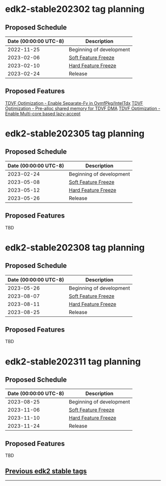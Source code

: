 # edk2-stable202302 tag planning

## Proposed Schedule

| Date (00:00:00 UTC-8)| Description                              |
| ---------------------| ---------------------------------------- |
| 2022-11-25           | Beginning of development                 |
| 2023-02-06           | [Soft Feature Freeze](SoftFeatureFreeze) |
| 2023-02-10           | [Hard Feature Freeze](HardFeatureFreeze) |
| 2023-02-24           | Release                                  |

## Proposed Features
[TDVF Optimization - Enable Separate-Fv in OvmfPkg/IntelTdx](https://bugzilla.tianocore.org/show_bug.cgi?id=4152)
[TDVF Optimization - Pre-alloc shared memory for TDVF DMA](https://bugzilla.tianocore.org/show_bug.cgi?id=4171)
[TDVF Optimization - Enable Multi-core based lazy-accept](https://bugzilla.tianocore.org/show_bug.cgi?id=4172)

# edk2-stable202305 tag planning

## Proposed Schedule

| Date (00:00:00 UTC-8)| Description                              |
| ---------------------| ---------------------------------------- |
| 2023-02-24           | Beginning of development                 |
| 2023-05-08           | [Soft Feature Freeze](SoftFeatureFreeze) |
| 2023-05-12           | [Hard Feature Freeze](HardFeatureFreeze) |
| 2023-05-26           | Release                                  |

## Proposed Features
TBD

# edk2-stable202308 tag planning

## Proposed Schedule

| Date (00:00:00 UTC-8)| Description                              |
| ---------------------| ---------------------------------------- |
| 2023-05-26           | Beginning of development                 |
| 2023-08-07           | [Soft Feature Freeze](SoftFeatureFreeze) |
| 2023-08-11           | [Hard Feature Freeze](HardFeatureFreeze) |
| 2023-08-25           | Release                                  |

## Proposed Features
TBD

# edk2-stable202311 tag planning

## Proposed Schedule

| Date (00:00:00 UTC-8)| Description                              |
| ---------------------| ---------------------------------------- |
| 2023-08-25           | Beginning of development                 |
| 2023-11-06           | [Soft Feature Freeze](SoftFeatureFreeze) |
| 2023-11-10           | [Hard Feature Freeze](HardFeatureFreeze) |
| 2023-11-24           | Release                                  |

## Proposed Features
TBD

## [Previous edk2 stable tags](https://github.com/tianocore/edk2/tags)

---
